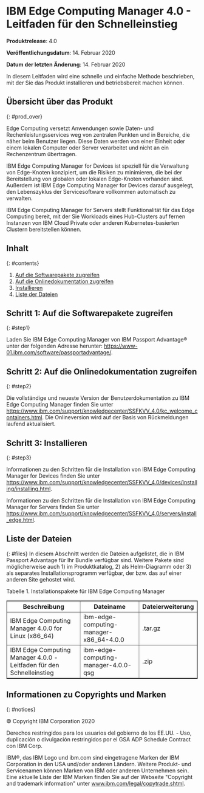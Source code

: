 # IBM Edge Computing Manager 4.0 - Leitfaden für den Schnelleinstieg

<b>Produktrelease</b>: 4.0

<b>Veröffentlichungsdatum</b>: 14. Februar 2020

<b>Datum der letzten Änderung</b>: 14. Februar 2020

In diesem Leitfaden wird eine schnelle und einfache Methode beschrieben, mit der Sie das Produkt installieren und betriebsbereit machen können. 

## Übersicht über das Produkt
{: #prod_over}

Edge Computing versetzt Anwendungen sowie Daten- und Rechenleistungsservices weg von zentralen Punkten und in Bereiche, die näher beim Benutzer liegen. Diese Daten werden von einer Einheit oder einem lokalen Computer oder Server verarbeitet und nicht an ein Rechenzentrum übertragen. 

IBM Edge Computing Manager for Devices ist speziell für die Verwaltung von Edge-Knoten konzipiert, um die Risiken zu minimieren, die bei der Bereitstellung von globalen oder lokalen Edge-Knoten vorhanden sind. Außerdem ist IBM Edge Computing Manager for Devices darauf ausgelegt, den Lebenszyklus der Servicesoftware vollkommen automatisch zu verwalten. 

IBM Edge Computing Manager for Servers stellt Funktionalität für das Edge Computing bereit, mit der Sie Workloads eines Hub-Clusters auf fernen Instanzen von IBM Cloud Private oder anderen Kubernetes-basierten Clustern bereitstellen können. 

## Inhalt
{: #contents}

 1. [Auf die Softwarepakete zugreifen](#step1)
 2. [Auf die Onlinedokumentation zugreifen](#step2)
 3. [Installieren](#step3)
 4. [Liste der Dateien](#files)

## Schritt 1: Auf die Softwarepakete zugreifen
{: #step1}

Laden Sie IBM Edge Computing Manager von IBM Passport Advantage® unter der folgenden Adresse herunter: https://www-01.ibm.com/software/passportadvantage/.

## Schritt 2: Auf die Onlinedokumentation zugreifen
{: #step2}

Die vollständige und neueste Version der Benutzerdokumentation zu IBM Edge Computing Manager finden Sie unter https://www.ibm.com/support/knowledgecenter/SSFKVV_4.0/kc_welcome_containers.html. Die Onlineversion wird auf der Basis von Rückmeldungen laufend aktualisiert. 

## Schritt 3: Installieren
{: #step3}

Informationen zu den Schritten für die Installation von IBM Edge Computing Manager for Devices finden Sie unter https://www.ibm.com/support/knowledgecenter/SSFKVV_4.0/devices/installing/installing.html.

Informationen zu den Schritten für die Installation von IBM Edge Computing Manager for Servers finden Sie unter https://www.ibm.com/support/knowledgecenter/SSFKVV_4.0/servers/install_edge.html. 

## Liste der Dateien
{: #files}
In diesem Abschnitt werden die Dateien aufgelistet, die in IBM Passport Advantage für Ihr Bundle verfügbar sind. Weitere Pakete sind möglicherweise auch 1) im Produktkatalog, 2) als Helm-Diagramm oder 3) als separates Installationsprogramm verfügbar, der bzw. das auf einer anderen Site gehostet wird. 

Tabelle 1. Installationspakete für IBM Edge Computing Manager
<table border="1" width="100%">
  <tr>
    <th width="50%">Beschreibung</th>
    <th width="40%">Dateiname<br></th>
    <th width="10%">Dateierweiterung<br></th>
  </tr>
  <tr>
    <td>IBM Edge Computing Manager 4.0.0 for Linux (x86_64)</td>
    <td>ibm-edge-computing-manager-x86_64-4.0.0</td>
    <td>.tar.gz</td>
  </tr>
  <tr>
    <td>IBM Edge Computing Manager 4.0.0 - Leitfaden für den Schnelleinstieg</td>
    <td>ibm-edge-computing-manager-4.0.0-qsg</td>
    <td>.zip</td>
  </tr>
</table>

## Informationen zu Copyrights und Marken
{: #notices}

© Copyright IBM Corporation 2020

Derechos restringidos para los usuarios del gobierno de los EE.UU. - Uso, duplicación o divulgación restringidos por el GSA ADP Schedule Contract con IBM Corp.

IBM®, das IBM Logo und ibm.com sind eingetragene Marken der IBM Corporation in den USA und/oder anderen Ländern. Weitere Produkt- und Servicenamen können Marken von IBM oder anderen Unternehmen sein. Eine aktuelle Liste der IBM Marken finden Sie auf der Webseite "Copyright and trademark information" unter www.ibm.com/legal/copytrade.shtml.

